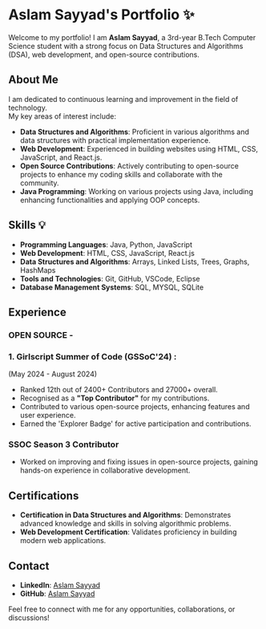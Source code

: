 # Aslam Sayyad's Portfolio ✨

Welcome to my portfolio! I am **Aslam Sayyad**, a 3rd-year B.Tech Computer Science student with a strong focus on Data Structures and Algorithms (DSA), web development, and open-source contributions.

## About Me

I am dedicated to continuous learning and improvement in the field of technology. <br>
My key areas of interest include:
- **Data Structures and Algorithms**: Proficient in various algorithms and data structures with practical implementation experience.
- **Web Development**: Experienced in building websites using HTML, CSS, JavaScript, and React.js.
- **Open Source Contributions**: Actively contributing to open-source projects to enhance my coding skills and collaborate with the community.
- **Java Programming**: Working on various projects using Java, including enhancing functionalities and applying OOP concepts.

## Skills 💡

- **Programming Languages**: Java, Python, JavaScript
- **Web Development**: HTML, CSS, JavaScript, React.js
- **Data Structures and Algorithms**: Arrays, Linked Lists, Trees, Graphs, HashMaps
- **Tools and Technologies**: Git, GitHub, VSCode, Eclipse
- **Database Management Systems**: SQL, MYSQL, SQLite

## Experience

### OPEN SOURCE -
### 1. Girlscript Summer of Code (GSSoC'24) :
 (May 2024 - August 2024)
- Ranked 12th out of 2400+ Contributors and 27000+ overall.
- Recognised as a **"Top Contributor"** for my contributions. 
- Contributed to various open-source projects, enhancing features and user experience.
- Earned the 'Explorer Badge' for active participation and contributions.

### SSOC Season 3 Contributor
- Worked on improving and fixing issues in open-source projects, gaining hands-on experience in collaborative development.

## Certifications

- **Certification in Data Structures and Algorithms**: Demonstrates advanced knowledge and skills in solving algorithmic problems.
- **Web Development Certification**: Validates proficiency in building modern web applications.

## Contact

- **LinkedIn**: [Aslam Sayyad](https://www.linkedin.com/in/aslamsayyad02)
- **GitHub**: [Aslam Sayyad](https://github.com/your-username) 

Feel free to connect with me for any opportunities, collaborations, or discussions!

